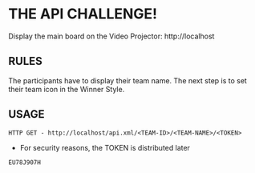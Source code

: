 # THE API CHALLENGE!
Display the main board on the Video Projector: http://localhost

## RULES
The participants have to display their team name.
The next step is to set their team icon in the Winner Style.

## USAGE
```shell
HTTP GET - http://localhost/api.xml/<TEAM-ID>/<TEAM-NAME>/<TOKEN>
```
- For security reasons, the TOKEN is distributed later
```shell
EU78J907H
```


